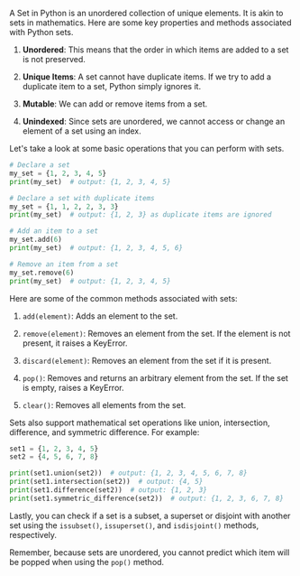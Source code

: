 A Set in Python is an unordered collection of unique elements. It is akin to sets in mathematics. Here are some key properties and methods associated with Python sets.

1. **Unordered**: This means that the order in which items are added to a set is not preserved.

2. **Unique Items**: A set cannot have duplicate items. If we try to add a duplicate item to a set, Python simply ignores it.

3. **Mutable**: We can add or remove items from a set.

4. **Unindexed**: Since sets are unordered, we cannot access or change an element of a set using an index.

Let's take a look at some basic operations that you can perform with sets.

```python
# Declare a set
my_set = {1, 2, 3, 4, 5}
print(my_set)  # output: {1, 2, 3, 4, 5}

# Declare a set with duplicate items
my_set = {1, 1, 2, 2, 3, 3}
print(my_set)  # output: {1, 2, 3} as duplicate items are ignored

# Add an item to a set
my_set.add(6)
print(my_set)  # output: {1, 2, 3, 4, 5, 6}

# Remove an item from a set
my_set.remove(6)
print(my_set)  # output: {1, 2, 3, 4, 5}
```

Here are some of the common methods associated with sets:

1. `add(element)`: Adds an element to the set.

2. `remove(element)`: Removes an element from the set. If the element is not present, it raises a KeyError.

3. `discard(element)`: Removes an element from the set if it is present.

4. `pop()`: Removes and returns an arbitrary element from the set. If the set is empty, raises a KeyError.

5. `clear()`: Removes all elements from the set.

Sets also support mathematical set operations like union, intersection, difference, and symmetric difference. For example:

```python
set1 = {1, 2, 3, 4, 5}
set2 = {4, 5, 6, 7, 8}

print(set1.union(set2))  # output: {1, 2, 3, 4, 5, 6, 7, 8}
print(set1.intersection(set2))  # output: {4, 5}
print(set1.difference(set2))  # output: {1, 2, 3}
print(set1.symmetric_difference(set2))  # output: {1, 2, 3, 6, 7, 8}
```

Lastly, you can check if a set is a subset, a superset or disjoint with another set using the `issubset()`, `issuperset()`, and `isdisjoint()` methods, respectively.

Remember, because sets are unordered, you cannot predict which item will be popped when using the `pop()` method.